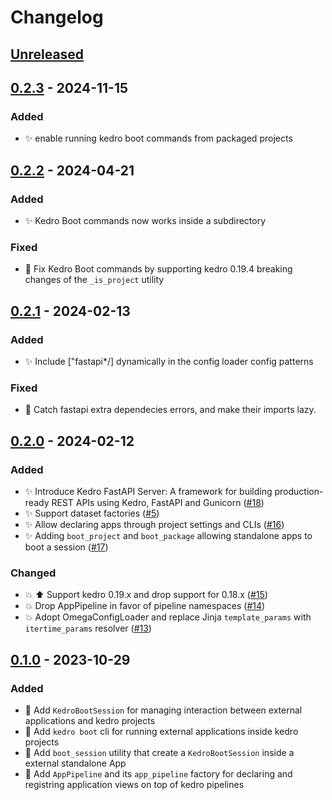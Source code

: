 # Changelog

## [Unreleased]

## [0.2.3] - 2024-11-15

### Added

- ✨ enable running kedro boot commands from packaged projects

## [0.2.2] - 2024-04-21

### Added

-   :sparkles: Kedro Boot commands now works inside a subdirectory

### Fixed

-   :bug: Fix Kedro Boot commands by supporting kedro 0.19.4 breaking changes of the `_is_project` utility 

## [0.2.1] - 2024-02-13

### Added

-   :sparkles: Include ["fastapi*/] dynamically in the config loader config patterns

### Fixed

-   :bug: Catch fastapi extra dependecies errors, and make their imports lazy.

## [0.2.0] - 2024-02-12

### Added

-   :sparkles: Introduce Kedro FastAPI Server: A framework for building production-ready REST APIs using Kedro, FastAPI and Gunicorn ([#18](https://github.com/takikadiri/kedro-boot/pull/18))
-   :sparkles: Support dataset factories ([#5](https://github.com/takikadiri/kedro-boot/pull/5))
-   :sparkles: Allow declaring apps through project settings and CLIs ([#16](https://github.com/takikadiri/kedro-boot/pull/16))
-   :sparkles: Adding `boot_project` and `boot_package` allowing standalone apps to boot a session ([#17](https://github.com/takikadiri/kedro-boot/pull/17))

### Changed

-   :boom: :arrow_up: Support kedro 0.19.x and drop support for 0.18.x ([#15](https://github.com/takikadiri/kedro-boot/pull/15))
-   :boom: Drop AppPipeline in favor of pipeline namespaces ([#14](https://github.com/takikadiri/kedro-boot/pull/14))
-   :boom: Adopt OmegaConfigLoader and replace Jinja `template_params` with `itertime_params` resolver ([#13](https://github.com/takikadiri/kedro-boot/pull/13))

## [0.1.0] - 2023-10-29

### Added

-   :tada: Add `KedroBootSession` for managing interaction between external applications and kedro projects
-   :tada: Add `kedro boot` cli for running external applications inside kedro projects
-   :tada: Add `boot_session` utility that create a `KedroBootSession` inside a external standalone App 
-   :tada: Add `AppPipeline` and its `app_pipeline` factory for declaring and registring application views on top of kedro pipelines

[Unreleased]: https://github.com/takikadiri/kedro-boot/compare/0.2.3...HEAD

[0.2.3]: https://github.com/takikadiri/kedro-boot/compare/0.2.2...0.2.3

[0.2.2]: https://github.com/takikadiri/kedro-boot/compare/0.2.1...0.2.2

[0.2.1]: https://github.com/takikadiri/kedro-boot/compare/0.2.0...0.2.1

[0.2.0]: https://github.com/takikadiri/kedro-boot/compare/0.1.0...0.2.0

[0.1.0]: https://github.com/takikadiri/kedro-boot/compare/4126de2a96b11026644853cf49fdb4619269f18b...0.1.0
